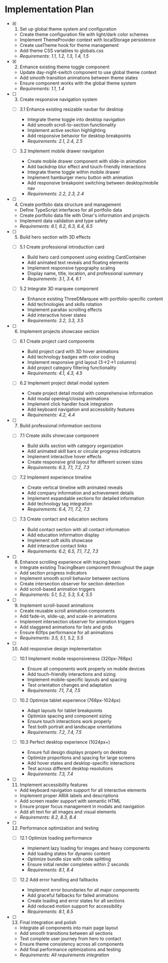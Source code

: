 # Implementation Plan

- [x] 1. Set up global theme system and configuration


  - Create theme configuration file with light/dark color schemes
  - Implement ThemeProvider context with localStorage persistence
  - Create useTheme hook for theme management
  - Add theme CSS variables to globals.css
  - _Requirements: 1.1, 1.2, 1.3, 1.4, 1.5_

- [x] 2. Enhance existing theme toggle component




  - Update day-night-switch component to use global theme context
  - Add smooth transition animations between theme states
  - Ensure component works with the global theme system
  - _Requirements: 1.1, 1.4_

- [ ] 3. Create responsive navigation system

  - [ ] 3.1 Enhance existing resizable navbar for desktop

    - Integrate theme toggle into desktop navigation
    - Add smooth scroll-to-section functionality
    - Implement active section highlighting
    - Add responsive behavior for desktop breakpoints
    - _Requirements: 2.1, 2.4, 2.5_

  - [ ] 3.2 Implement mobile drawer navigation
    - Create mobile drawer component with slide-in animation
    - Add backdrop blur effect and touch-friendly interactions
    - Integrate theme toggle within mobile drawer
    - Implement hamburger menu button with animation
    - Add responsive breakpoint switching between desktop/mobile nav
    - _Requirements: 2.2, 2.3, 2.4_

- [ ] 4. Create portfolio data structure and management

  - Define TypeScript interfaces for all portfolio data
  - Create portfolio data file with Omar's information and projects
  - Implement data validation and type safety
  - _Requirements: 6.1, 6.2, 6.3, 6.4, 6.5_

- [ ] 5. Build hero section with 3D effects

  - [ ] 5.1 Create professional introduction card

    - Build hero card component using existing CardContainer
    - Add animated text reveals and floating elements
    - Implement responsive typography scaling
    - Display name, title, location, and professional summary
    - _Requirements: 3.1, 3.4, 6.1_

  - [ ] 5.2 Integrate 3D marquee component
    - Enhance existing ThreeDMarquee with portfolio-specific content
    - Add technologies and skills rotation
    - Implement parallax scrolling effects
    - Add interactive hover states
    - _Requirements: 3.2, 3.3, 3.5_

- [ ] 6. Implement projects showcase section

  - [ ] 6.1 Create project card components

    - Build project card with 3D hover animations
    - Add technology badges with color coding
    - Implement responsive grid layout (3→2→1 columns)
    - Add project category filtering functionality
    - _Requirements: 4.1, 4.3, 4.5_

  - [ ] 6.2 Implement project detail modal system
    - Create project detail modal with comprehensive information
    - Add modal opening/closing animations
    - Implement click handler hook integration
    - Add keyboard navigation and accessibility features
    - _Requirements: 4.2, 4.4_

- [ ] 7. Build professional information sections

  - [ ] 7.1 Create skills showcase component

    - Build skills section with category organization
    - Add animated skill bars or circular progress indicators
    - Implement interactive hover effects
    - Create responsive grid layout for different screen sizes
    - _Requirements: 6.3, 7.1, 7.2, 7.3_

  - [ ] 7.2 Implement experience timeline

    - Create vertical timeline with animated reveals
    - Add company information and achievement details
    - Implement expandable sections for detailed information
    - Add technology tag integration
    - _Requirements: 6.4, 7.1, 7.2, 7.3_

  - [ ] 7.3 Create contact and education sections
    - Build contact section with all contact information
    - Add education information display
    - Implement soft skills showcase
    - Add interactive contact links
    - _Requirements: 6.2, 6.5, 7.1, 7.2, 7.3_

- [ ] 8. Enhance scrolling experience with tracing beam

  - Integrate existing TracingBeam component throughout the page
  - Add section progress indicators
  - Implement smooth scroll behavior between sections
  - Create intersection observer for section detection
  - Add scroll-based animation triggers
  - _Requirements: 5.1, 5.2, 5.3, 5.4, 5.5_

- [ ] 9. Implement scroll-based animations

  - Create reusable scroll animation components
  - Add fade-in, slide-up, and scale-in animations
  - Implement intersection observer for animation triggers
  - Add staggered animations for lists and grids
  - Ensure 60fps performance for all animations
  - _Requirements: 3.5, 5.1, 5.2, 5.5_

- [ ] 10. Add responsive design implementation

  - [ ] 10.1 Implement mobile responsiveness (320px-768px)

    - Ensure all components work properly on mobile devices
    - Add touch-friendly interactions and sizing
    - Implement mobile-specific layouts and spacing
    - Test orientation changes and adaptation
    - _Requirements: 7.1, 7.4, 7.5_

  - [ ] 10.2 Optimize tablet experience (768px-1024px)

    - Adapt layouts for tablet breakpoints
    - Optimize spacing and component sizing
    - Ensure touch interactions work properly
    - Test both portrait and landscape orientations
    - _Requirements: 7.2, 7.4, 7.5_

  - [ ] 10.3 Perfect desktop experience (1024px+)
    - Ensure full design displays properly on desktop
    - Optimize proportions and spacing for large screens
    - Add hover states and desktop-specific interactions
    - Test across different desktop resolutions
    - _Requirements: 7.3, 7.4_

- [ ] 11. Implement accessibility features

  - Add keyboard navigation support for all interactive elements
  - Implement proper ARIA labels and descriptions
  - Add screen reader support with semantic HTML
  - Ensure proper focus management in modals and navigation
  - Add alt text for all images and visual elements
  - _Requirements: 8.2, 8.3, 8.4_

- [ ] 12. Performance optimization and testing

  - [ ] 12.1 Optimize loading performance

    - Implement lazy loading for images and heavy components
    - Add loading states for dynamic content
    - Optimize bundle size with code splitting
    - Ensure initial render completes within 2 seconds
    - _Requirements: 8.1, 8.4_

  - [ ] 12.2 Add error handling and fallbacks
    - Implement error boundaries for all major components
    - Add graceful fallbacks for failed animations
    - Create loading and error states for all sections
    - Add reduced motion support for accessibility
    - _Requirements: 8.1, 8.5_

- [ ] 13. Final integration and polish
  - Integrate all components into main page layout
  - Add smooth transitions between all sections
  - Test complete user journey from hero to contact
  - Ensure theme consistency across all components
  - Add final performance optimizations and testing
  - _Requirements: All requirements integration_

